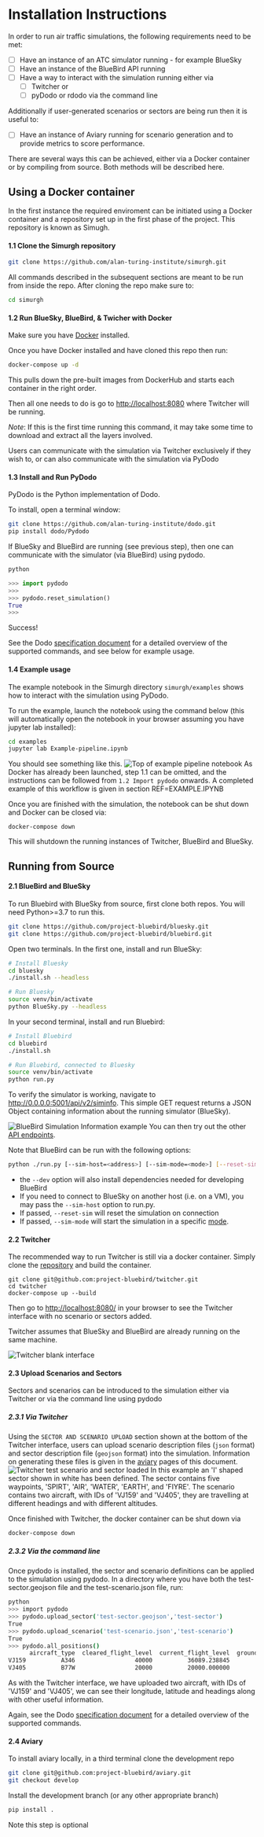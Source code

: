 # Installation Instructions
In order to run air traffic simulations, the following requirements need to be met:

- [ ] Have an instance of an ATC simulator running - for example BlueSky
- [ ] Have an instance of the BlueBird API running
- [ ] Have a way to interact with the simulation running either via
    - [ ] Twitcher 
    or
    - [ ] pyDodo or rdodo via the command line

Additionally if user-generated scenarios or sectors are being run then it is useful to:
- [ ] Have an instance of Aviary running for scenario generation and to provide metrics to score performance.

There are several ways this can be achieved, either via a Docker container or by compiling from source. Both methods will be described here.

## Using a Docker container
In the first instance the required enviroment can be initiated using a Docker container and a repository set up in the first phase of the project. This repository is known as Simugh.

#### 1.1 Clone the Simurgh repository

```bash
git clone https://github.com/alan-turing-institute/simurgh.git
```

All commands described in the subsequent sections are meant to be run from inside the repo. After cloning the repo make sure to:

```bash
cd simurgh
```

#### 1.2 Run BlueSky, BlueBird, & Twicher with Docker

Make sure you have [Docker](https://www.docker.com/get-started) installed.

Once you have Docker installed and have cloned this repo then run:

```bash
docker-compose up -d
```

This pulls down the pre-built images from DockerHub and
starts each container in the right order.

Then all one needs to do is go to
[http://localhost:8080](http://localhost:8080) where Twitcher will be running.


_Note_: If this is the first time running this command, it may take some time to
download and extract all the layers involved.

Users can communicate with the simulation via Twitcher exclusively if they wish to, or can also communicate with the simulation via PyDodo


#### 1.3 Install and Run PyDodo

PyDodo is the Python implementation of Dodo.

To install, open a terminal window:

```bash
git clone https://github.com/alan-turing-institute/dodo.git
pip install dodo/Pydodo
```

If BlueSky and BlueBird are running (see previous step), then one can communicate with the simulator (via BlueBird) using pydodo.

```bash
python
```
```python
>>> import pydodo
>>>
>>> pydodo.reset_simulation()
True
>>>
```

Success!

See the Dodo [specification document](https://github.com/alan-turing-institute/dodo/blob/master/Specification.md) for a detailed overview of the supported commands, and see below for example usage.

#### 1.4 Example usage

The example notebook in the Simurgh directory `simurgh/examples` shows how to interact with the simulation using PyDodo.

To run the example, launch the notebook using the command below (this will automatically open the notebook in your browser assuming you have jupyter lab installed):

 ```bash
 cd examples
 jupyter lab Example-pipeline.ipynb
 ```

You should see something like this. 
![Top of example pipeline notebook](../images/example_pipeline_landing_image.png)
As Docker has already been launched, step 1.1 can be omitted, and the instructions can be followed from `1.2 Import pydodo` onwards. A completed example of this workflow is given in section REF=EXAMPLE.IPYNB


Once you are finished with the simulation, the notebook can be shut down and Docker can be closed via:

```
docker-compose down
```

This will shutdown the running instances of Twitcher, BlueBird and BlueSky.


 ## Running from Source

 #### 2.1 BlueBird and BlueSky
To run Bluebird with BlueSky from source, first clone both repos. You will need Python>=3.7 to run this.

```bash
git clone https://github.com/project-bluebird/bluesky.git
git clone https://github.com/project-bluebird/bluebird.git
```

Open two terminals. In the first one, install and run BlueSky:

```bash
# Install Bluesky
cd bluesky
./install.sh --headless

# Run Bluesky
source venv/bin/activate
python BlueSky.py --headless
```

In your second terminal, install and run Bluebird:

```bash
# Install Bluebird
cd bluebird
./install.sh

# Run Bluebird, connected to Bluesky
source venv/bin/activate
python run.py
```

To verify the simulator is working, navigate to http://0.0.0.0:5001/api/v2/siminfo. This simple GET request returns a JSON Object containing information about the running simulator (BlueSky). 

![BlueBird Simulation Information example](../images/simulator_information_example.png)
You can then try out the other [API endpoints](#api-endpoints).

Note that BlueBird can be run with the following options:

```bash
python ./run.py [--sim-host=<address>] [--sim-mode=<mode>] [--reset-sim] [--log-rate=<rate>]
```

- the `--dev` option will also install dependencies needed for developing BlueBird
- If you need to connect to BlueSky on another host (i.e. on a VM), you may pass the `--sim-host` option to run.py.
- If passed, `--reset-sim` will reset the simulation on connection
- If passed, `--sim-mode` will start the simulation in a specific [mode](docs/SimulatorModes.md).

#### 2.2 Twitcher
 
The recommended way to run Twitcher is still via a docker container. Simply clone the [repository](https://github.com/project-bluebird/twitcher) and build the container.

```
git clone git@github.com:project-bluebird/twitcher.git
cd twitcher
docker-compose up --build
```

Then go to [http://localhost:8080/](http://localhost:8080/) in your browser to see the Twitcher interface with no scenario or sectors added.

Twitcher assumes that BlueSky and BlueBird are already running on the same machine.

![Twitcher blank interface](../images/twitcher_blank_interface.png)


#### 2.3 Upload Scenarios and Sectors
Sectors and scenarios can be introduced to the simulation either via Twitcher or via the command line using pydodo
##### 2.3.1 Via Twitcher
Using the `SECTOR AND SCENARIO UPLOAD` section shown at the bottom of the Twitcher interface, users can upload scenario description files (`json` format) and sector description file (`geojson` format) into the simulation. Information on generating these files is given in the [aviary](#aviary.md) pages of this document. 
![Twitcher test scenario and sector loaded](../images/twitcher_test_sector_interface.png)
In this example an 'I' shaped sector shown in white has been defined. The sector contains five waypoints, 'SPIRT', 'AIR', 'WATER', 'EARTH', and 'FIYRE'.
The scenario contains two aircraft, with IDs of 'VJ159' and 'VJ405', they are travelling at different headings and with different altitudes.

Once finished with Twitcher, the docker container can be shut down via

```bash
docker-compose down
```

##### 2.3.2 Via the command line
Once pydodo is installed, the sector and scenario definitions can be applied to the simulation using pydodo. In a directory where you have both the test-sector.geojson file and the test-scenario.json file, run:
```bash
python
>>> import pydodo
>>> pydodo.upload_sector('test-sector.geojson','test-sector')
True
>>> pydodo.upload_scenario('test-scenario.json','test-scenario')
True
>>> pydodo.all_positions()
      aircraft_type  cleared_flight_level  current_flight_level  ground_speed  heading   latitude  longitude  requested_flight_level  vertical_speed
VJ159          A346                 40000          36089.238845           215        0  49.899841    -0.1275                   40000               0
VJ405          B77W                 20000          20000.000000           187      180  53.152652    -0.1275                   40000               0
```

As with the Twitcher interface, we have uploaded two aircraft, with IDs of 'VJ159' and 'VJ405', we can see their longitude, latitude and headings along with other useful information.

Again, see the Dodo [specification document](https://github.com/alan-turing-institute/dodo/blob/master/Specification.md) for a detailed overview of the supported commands.


#### 2.4 Aviary
To install aviary locally, in a third terminal clone the development repo
```bash
git clone git@github.com:project-bluebird/aviary.git
git checkout develop
```
Install the development branch (or any other appropriate branch)

```bash
pip install .
```
Note this step is optional


